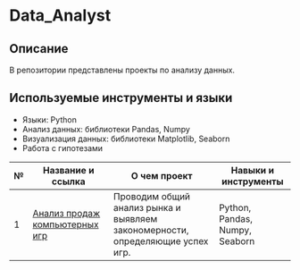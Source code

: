 # Data_Analyst
## Описание
В репозитории представлены проекты по анализу данных.
## Используемые инструменты и языки
* Языки: Python
* Анализ данных: библиотеки Pandas, Numpy
* Визуализация данных: библиотеки Matplotlib, Seaborn
* Работа с гипотезами

| №| Название и ссылка | О чем проект                                                     | Навыки и инструменты           |  
|-----------|-------------------|------------------------------------------------------------------|-----------------------------------|
|1              |[Анализ продаж компьютерных игр](link)|Проводим общий анализ рынка и выявляем закономерности, определяющие успех игр.|Python, Pandas, Numpy, Seaborn
